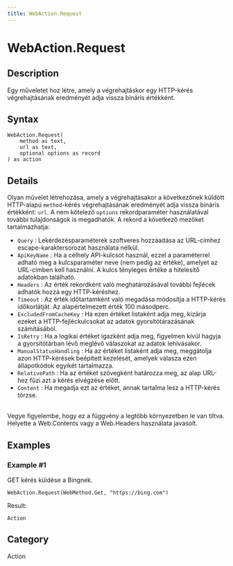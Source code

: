 ```yaml
---
title: WebAction.Request
---
```


# WebAction.Request


## Description

Egy műveletet hoz létre, amely a végrehajtáskor egy HTTP-kérés végrehajtásának eredményét adja vissza bináris értékként.


## Syntax

```powerquery
WebAction.Request(
    method as text,
    url as text,
    optional options as record
) as action
```


## Details

Olyan művelet létrehozása, amely a végrehajtásakor a következőnek küldött HTTP-alapú <code>method</code>-kérés végrehajtásának eredményét adja vissza bináris értékként: <code>url</code>.    A nem kötelező <code>options</code> rekordparaméter használatával további tulajdonságok is megadhatók. A rekord a következő mezőket tartalmazhatja:    <ul><li><code>Query</code> : Lek&#233;rdez&#233;sparam&#233;terek szoftveres hozz&#225;ad&#225;sa az URL-c&#237;mhez escape-karaktersorozat haszn&#225;lata n&#233;lk&#252;l.</li><li><code>ApiKeyName</code> : Ha a c&#233;lhely API-kulcsot haszn&#225;l, ezzel a param&#233;terrel adhat&#243; meg a kulcsparam&#233;ter neve (nem pedig az &#233;rt&#233;ke), amelyet az URL-c&#237;mben kell haszn&#225;lni. A kulcs t&#233;nyleges &#233;rt&#233;ke a hiteles&#237;tő adatokban tal&#225;lhat&#243;.</li><li><code>Headers</code> : Az &#233;rt&#233;k rekordk&#233;nt val&#243; meghat&#225;roz&#225;s&#225;val tov&#225;bbi fejl&#233;cek adhat&#243;k hozz&#225; egy HTTP-k&#233;r&#233;shez.</li><li><code>Timeout</code> : Az &#233;rt&#233;k időtartamk&#233;nt val&#243; megad&#225;sa m&#243;dos&#237;tja a HTTP-k&#233;r&#233;s időkorl&#225;tj&#225;t. Az alap&#233;rtelmezett &#233;rt&#233;k 100 m&#225;sodperc.</li><li><code>ExcludedFromCacheKey</code> : Ha ezen &#233;rt&#233;ket listak&#233;nt adja meg, kiz&#225;rja ezeket a HTTP-fejl&#233;ckulcsokat az adatok gyors&#237;t&#243;t&#225;raz&#225;s&#225;nak sz&#225;m&#237;t&#225;s&#225;b&#243;l.</li><li><code>IsRetry</code> : Ha a logikai &#233;rt&#233;ket igazk&#233;nt adja meg, figyelmen k&#237;v&#252;l hagyja a gyors&#237;t&#243;t&#225;rban l&#233;vő megl&#233;vő v&#225;laszokat az adatok leh&#237;v&#225;sakor.</li><li><code>ManualStatusHandling</code> : Ha az &#233;rt&#233;ket listak&#233;nt adja meg, megg&#225;tolja azon HTTP-k&#233;r&#233;sek be&#233;p&#237;tett kezel&#233;s&#233;t, amelyek v&#225;lasza ezen &#225;llapotk&#243;dok egyik&#233;t tartalmazza.</li><li><code>RelativePath</code> : Ha az &#233;rt&#233;ket sz&#246;vegk&#233;nt hat&#225;rozza meg, az alap URL-hez fűzi azt a k&#233;r&#233;s elv&#233;gz&#233;se előtt.</li><li><code>Content</code> : Ha megadja ezt az &#233;rt&#233;ket, annak tartalma lesz a HTTP-k&#233;r&#233;s t&#246;rzse.</li></ul>    <br />    Vegye figyelembe, hogy ez a függvény a legtöbb környezetben le van tiltva. Helyette a Web.Contents vagy a Web.Headers használata javasolt.    


## Examples

### Example #1 
GET kérés küldése a Bingnek.
```powerquery
WebAction.Request(WebMethod.Get, "https://bing.com")
```

Result: 
```powerquery
Action
```




## Category
Action
